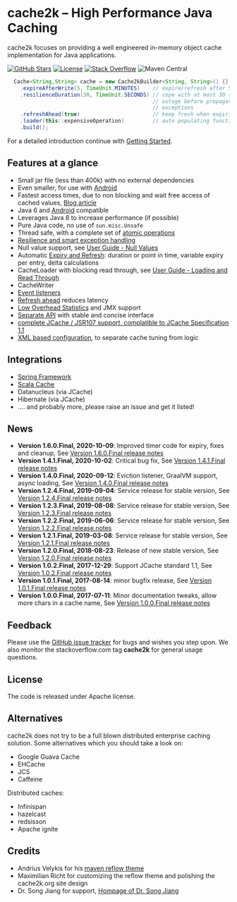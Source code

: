 # cache2k – High Performance Java Caching

cache2k focuses on providing a well engineered in-memory object cache implementation for
Java applications. 

[![GitHub Stars](https://x.h7e.eu/badges/xz/q/github/starGazers/gh-stargazers/cache2k/cache2k)](https://github.com/cache2k/cache2k/stargazers)
[![License](https://x.h7e.eu/badges/xz/txt/license/apache)](https://www.apache.org/licenses/LICENSE-2.0.html)
[![Stack Overflow](https://x.h7e.eu/badges/xz/txt/stackoverflow/cache2k)](https://stackoverflow.com/questions/tagged/cache2k)
![Maven Central](https://x.h7e.eu/badges/xz/q/maven/latestVersion/maven-central/org.cache2k/cache2k-api)

````java
  Cache<String,String> cache = new Cache2kBuilder<String, String>() {}
    .expireAfterWrite(5, TimeUnit.MINUTES)    // expire/refresh after 5 minutes
    .resilienceDuration(30, TimeUnit.SECONDS) // cope with at most 30 seconds
                                              // outage before propagating 
                                              // exceptions
    .refreshAhead(true)                       // keep fresh when expiring
    .loader(this::expensiveOperation)         // auto populating function
    .build();
````

For a detailed introduction continue with [Getting Started](docs/latest/user-guide.html#getting-started).

## Features at a glance

 * Small jar file (less than 400k) with no external dependencies
 * Even smaller, for use with [Android](docs/latest/user-guide.html#android)
 * Fastest access times, due to non blocking and wait free access of cached values, [Blog article](https://cruftex.net/2017/09/01/Java-Caching-Benchmarks-Part-3.html)
 * Java 6 and [Android](docs/latest/user-guide.html#android) compatible
 * Leverages Java 8 to increase performance (if possible)
 * Pure Java code, no use of `sun.misc.Unsafe`
 * Thread safe, with a complete set of [atomic operations](docs/latest/user-guide.html#atomic-operations)
 * [Resilience and smart exception handling](docs/latest/user-guide.html#resilience-and-exceptions) 
 * Null value support, see [User Guide - Null Values](docs/latest/user-guide.html#null-values)
 * Automatic [Expiry and Refresh](docs/latest/user-guide.html#expiry-and-refresh): duration or point in time, variable expiry per entry, delta calculations
 * CacheLoader with blocking read through, see [User Guide - Loading and Read Through](docs/latest/user-guide.html#loading-read-through)
 * CacheWriter
 * [Event listeners](docs/latest/user-guide.html#event-listeners)
 * [Refresh ahead](docs/latest/user-guide.html#refresh-ahead) reduces latency
 * [Low Overhead Statistics](docs/latest/user-guide.html#statistics) and JMX support
 * [Separate API](docs/latest/apidocs/cache2k-api/index.html) with stable and concise interface
 * [complete JCache / JSR107 support, complatible to JCache Specification 1.1](docs/latest/user-guide.html#jcache)
 * [XML based configuration](docs/latest/user-guide.html#xml-configuration), to separate cache tuning from logic

## Integrations

 * [Spring Framework](docs/latest/user-guide.html#spring)
 * [Scala Cache](https://github.com/cb372/scalacache)
 * Datanucleus (via JCache)
 * Hibernate (via JCache)
 * .... and probably more, please raise an issue and get it listed! 

## News

  * **Version 1.6.0.Final, 2020-10-09**: Improved timer code for expiry, fixes and cleanup, See [Version 1.6.0.Final release notes](1/6.0.Final.html)
  * **Version 1.4.1.Final, 2020-10-02**: Critical bug fix, See [Version 1.4.1.Final release notes](1/4.1.Final.html)
  * **Version 1.4.0.Final, 2020-09-12**: Eviction listener, GraalVM support, async loading, See [Version 1.4.0.Final release notes](1/4.0.Final.html)
  * **Version 1.2.4.Final, 2019-09-04**: Service release for stable version, See [Version 1.2.4.Final release notes](1/2.4.Final.html)
  * **Version 1.2.3.Final, 2019-08-08**: Service release for stable version, See [Version 1.2.3.Final release notes](1/2.3.Final.html)
  * **Version 1.2.2.Final, 2019-06-06**: Service release for stable version, See [Version 1.2.2.Final release notes](1/2.2.Final.html)
  * **Version 1.2.1.Final, 2019-03-08**: Service release for stable version, See [Version 1.2.1.Final release notes](1/2.1.Final.html)
  * **Version 1.2.0.Final, 2018-08-23**: Release of new stable version, See [Version 1.2.0.Final release notes](1/2.0.Final.html)
  * **Version 1.0.2.Final, 2017-12-29**: Support JCache standard 1.1, See [Version 1.0.2.Final release notes](1/0.2.Final.html)
  * **Version 1.0.1.Final, 2017-08-14**: minor bugfix release, See [Version 1.0.1.Final release notes](1/0.1.Final.html)
  * **Version 1.0.0.Final, 2017-07-11**: Minor documentation tweaks, allow more chars in a cache name, See [Version 1.0.0.Final release notes](1/0.0.Final.html)

## Feedback

Please use the [GitHub issue tracker](https://github.com/cache2k/cache2k) for bugs and wishes you step upon. We also monitor the stackoverflow.com tag
**cache2k** for general usage questions.

## License

The code is released under Apache license. 

## Alternatives

cache2k does not try to be a full blown distributed enterprise caching solution. Some alternatives
which you should take a look on:

 * Google Guava Cache
 * EHCache
 * JCS
 * Caffeine
 
Distributed caches:

 * Infinispan
 * hazelcast
 * redsisson
 * Apache ignite

## Credits

  * Andrius Velykis for his [maven reflow theme](http://andriusvelykis.github.io/reflow-maven-skin)
  * Maximilian Richt for customizing the reflow theme and polishing the cache2k.org site design
  * Dr. Song Jiang for support, [Hompage of Dr. Song Jiang](http://www.ece.eng.wayne.edu/~sjiang)
